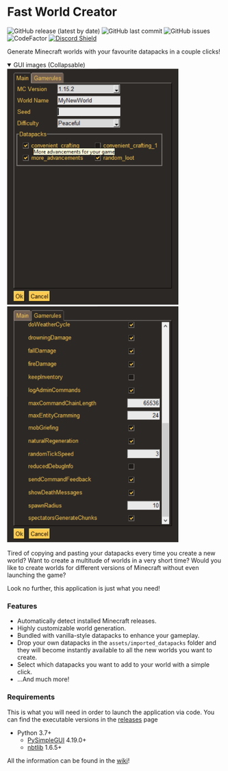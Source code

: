 # Fast World Creator 
![GitHub release (latest by date)](https://img.shields.io/github/v/release/pizzaspren/FastWorldCreator)
![GitHub last commit](https://img.shields.io/github/last-commit/pizzaspren/FastWorldCreator)
![GitHub issues](https://img.shields.io/github/issues-raw/pizzaspren/FastWorldCreator?label=issues)
![CodeFactor](https://www.codefactor.io/repository/github/pizzaspren/fastworldcreator/badge)
[![Discord Shield](https://discordapp.com/api/guilds/693213117177659454/widget.png?style=shield)](https://discord.gg/MkhUUbY)

Generate Minecraft worlds with your favourite datapacks in a couple clicks!

<details open>
  <summary>GUI images (Collapsable)</summary>
  
  <img src="https://github.com/pizzaspren/FastWorldCreator/blob/master/assets/images/gui_main.png" width="400">
  <img src="https://github.com/pizzaspren/FastWorldCreator/blob/master/assets/images/gui_gamerules.png" width="400">
</details>

Tired of copying and pasting your datapacks every time you create a new world? Want to create a multitude of worlds in a very short time? Would you like to create worlds for different versions of Minecraft without even launching the game?

Look no further, this application is just what you need!

### Features
* Automatically detect installed Minecraft releases.
* Highly customizable world generation.
* Bundled with vanilla-style datapacks to enhance your gameplay.
* Drop your own datapacks in the `assets/imported_datapacks` folder and they will become instantly available to all the new worlds you want to create.
* Select which datapacks you want to add to your world with a simple click.
* ...And much more!

### Requirements
This is what you will need in order to launch the application via code. You can find the executable versions in the [releases](https://github.com/pizzaspren/FastWorldCreator/releases) page
* Python 3.7+
    * [PySimpleGUI](https://pypi.org/project/PySimpleGUI/) 4.19.0+
    * [nbtlib](https://pypi.org/project/nbtlib/) 1.6.5+


All the information can be found in the [wiki](https://github.com/pizzaspren/FastWorldCreator/wiki)!


